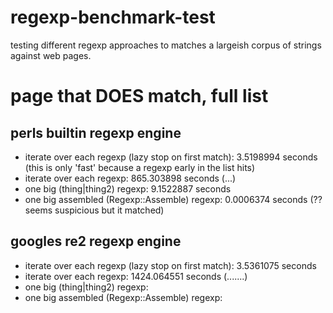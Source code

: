 regexp-benchmark-test
=====================

testing different regexp approaches to matches a largeish corpus of strings against web pages.

page that DOES match, full list 
========================================

perls builtin regexp engine
---------------------------
* iterate over each regexp (lazy stop on first match): 3.5198994 seconds (this is only 'fast' because a regexp early in the list hits)
* iterate over each regexp: 865.303898 seconds (...)
* one big (thing|thing2) regexp: 9.1522887 seconds
* one big assembled (Regexp::Assemble) regexp: 0.0006374 seconds (?? seems suspicious but it matched)

googles re2 regexp engine
-------------------------
* iterate over each regexp (lazy stop on first match): 3.5361075 seconds
* iterate over each regexp: 1424.064551 seconds (.......)
* one big (thing|thing2) regexp:
* one big assembled (Regexp::Assemble) regexp:

